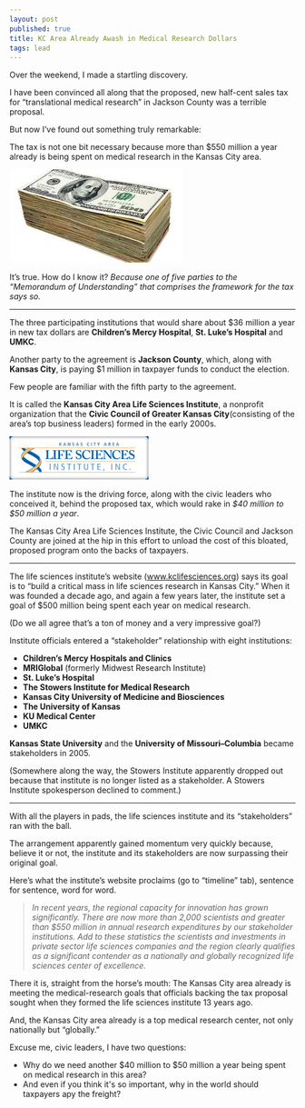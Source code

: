 ```yaml
---
layout: post
published: true
title: KC Area Already Awash in Medical Research Dollars
tags: lead
---
```


Over the weekend, I made a startling discovery.

I have been convinced all along that the proposed, new half-cent sales tax for “translational medical research” in Jackson County was a terrible proposal.

But now I’ve found out something truly remarkable: 

The tax is not one bit necessary because more than $550 million a year already is being spent on medical research in the Kansas City area.

<img src="/img/bucks.jpg" class="img-responsive" alt="Big Bucks">

It’s true. How do I know it? _Because one of five parties to the “Memorandum of Understanding” that comprises the framework for the tax says so._

***

The three participating institutions that would share about $36 million a year in new tax dollars are **Children’s Mercy Hospital**, **St. Luke’s Hospital** and **UMKC**.

Another party to the agreement is **Jackson County**, which, along with **Kansas City**, is paying $1 million in taxpayer funds to conduct the election. 

Few people are familiar with the fifth party to the agreement.

It is called the **Kansas City Area Life Sciences Institute**, a nonprofit organization that the **Civic Council of Greater Kansas City**(consisting of the area’s top business leaders) formed in the early 2000s.

<img src="/img/KCALSI.gif" class="img-responsive" alt="KCALSI">

The institute now is the driving force, along with the civic leaders who conceived it, behind the proposed tax, which would rake in _$40 million to $50 million a year_. 

The Kansas City Area Life Sciences Institute, the Civic Council and Jackson County are joined at the hip in this effort to unload the cost of this bloated, proposed program onto the backs of taxpayers. 

***

The life sciences institute’s website (www.kclifesciences.org) says its goal is to “build a critical mass in life sciences research in Kansas City.” When it was founded a decade ago, and again a few years later, the institute set a goal of $500 million being spent each year on medical research. 

(Do we all agree that’s a ton of money and a very impressive goal?)  

Institute officials entered a “stakeholder” relationship with eight institutions:

- **Children’s Mercy Hospitals and Clinics**
- **MRIGlobal** (formerly Midwest Research Institute)
- **St. Luke’s Hospital**
- **The Stowers Institute for Medical Research**
- **Kansas City University of Medicine and Biosciences** 
- **The University of Kansas**
- **KU Medical Center**
- **UMKC**

**Kansas State University** and the **University of Missouri–Columbia** became stakeholders in 2005.

(Somewhere along the way, the Stowers Institute apparently dropped out because that institute is no longer listed as a stakeholder. A Stowers Institute spokesperson declined to comment.)   

***

With all the players in pads, the life sciences institute and its “stakeholders” ran with the ball.

The arrangement apparently gained momentum very quickly because, believe it or not, the institute and its stakeholders are now surpassing their original goal.

Here’s what the institute’s website proclaims (go to “timeline” tab), sentence for sentence, word for word.

> _In recent years, the regional capacity for innovation has grown significantly. There are now more than 2,000 scientists and greater than $550 million in annual research expenditures by our stakeholder institutions. Add to these statistics the scientists and investments in private sector life sciences companies and the region clearly qualifies as a significant contender as a nationally and globally recognized life sciences center of excellence._

There it is, straight from the horse’s mouth: The Kansas City area already is meeting the medical-research goals that officials backing the tax proposal sought when they formed the life sciences institute 13 years ago.

And, the Kansas City area already is a top medical research center, not only nationally but “globally.”

Excuse me, civic leaders, I have two questions:

<ul>
<li>Why do we need another $40 million to $50 million a year being spent on medical research in this area?</li>

<li>And even if you think it's so important, why in the world should taxpayers apy the freight?</li>
</ul>
